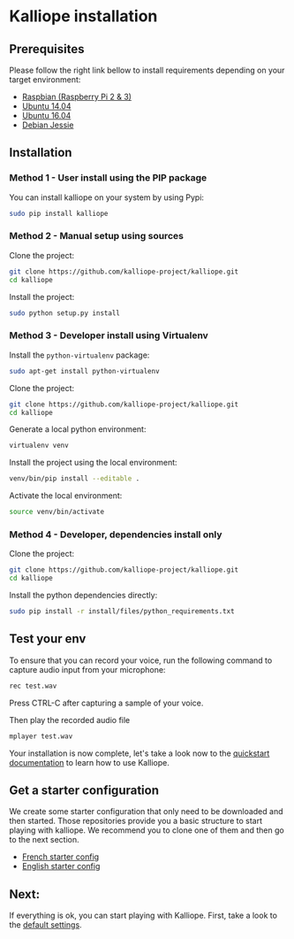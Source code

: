 # Kalliope installation

## Prerequisites

Please follow the right link bellow to install requirements depending on your target environment:
- [Raspbian (Raspberry Pi 2 & 3)](installation/raspbian_jessie.md)
- [Ubuntu 14.04](installation/ubuntu_14.04.md)
- [Ubuntu 16.04](installation/ubuntu_16.04.md)
- [Debian Jessie](installation/debian_jessie.md)

## Installation

### Method 1 - User install using the PIP package

You can install kalliope on your system by using Pypi:
```bash
sudo pip install kalliope
```

### Method 2 - Manual setup using sources

Clone the project:
```bash
git clone https://github.com/kalliope-project/kalliope.git
cd kalliope
```

Install the project:
```bash
sudo python setup.py install
```

### Method 3 - Developer install using Virtualenv

Install the `python-virtualenv` package:
```bash
sudo apt-get install python-virtualenv
```

Clone the project:
```bash
git clone https://github.com/kalliope-project/kalliope.git
cd kalliope
```

Generate a local python environment:
```bash
virtualenv venv
```

Install the project using the local environment:
```bash
venv/bin/pip install --editable .
```

Activate the local environment:
```bash
source venv/bin/activate
```

### Method 4 - Developer, dependencies install only

Clone the project:
```bash
git clone https://github.com/kalliope-project/kalliope.git
cd kalliope
```

Install the python dependencies directly:
```bash
sudo pip install -r install/files/python_requirements.txt
```

## Test your env

To ensure that you can record your voice, run the following command to capture audio input from your microphone:
```bash
rec test.wav
```

Press CTRL-C after capturing a sample of your voice.

Then play the recorded audio file
```bash
mplayer test.wav
```

Your installation is now complete, let's take a look now to the [quickstart documentation](installation/quickstart.md) to learn how to use Kalliope.

## Get a starter configuration
We create some starter configuration that only need to be downloaded and then started. 
Those repositories provide you a basic structure to start playing with kalliope. We recommend you to clone one of them and then go to the next section.

- [French starter config](https://github.com/kalliope-project/kalliope_starter_fr)
- [English starter config](https://github.com/kalliope-project/kalliope_starter_en)


## Next: 
If everything is ok, you can start playing with Kalliope. First, take a look to the [default settings](settings.md).
